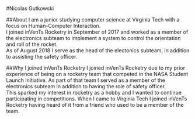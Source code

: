 #Nicolas Gutkowski

##About
I am a junior studying computer science at Virginia Tech with a focus on Human-Computer Interaction.  
I joined inVenTs Rocketry in September of 2017 and worked as a member of the electronics subteam to implement
a system to control the orientation and roll of the rocket.  
As of August 2018 I serve as the head of the electonics subteam, in addition to assisting the safety officer.

##Why I joined inVenTs Rocketry
I joined inVenTs Rocketry due to my prior experience of being on a rocketry team that competed in the NASA Student Launch
Initiative. As part of that team I served as a member of the electronics subteam in addition to having the role of safety officer.  
This sparked my interest in rocketry as a hobby and I wanted to continue participating in competitions. When I came to
Virginia Tech I joined inVenTs Rocketry having heard of it from a friend who used to be a member of the team.  

